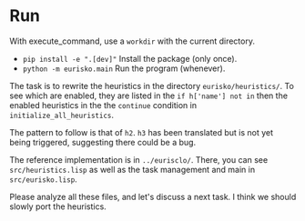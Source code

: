 # Run

With execute_command, use a `workdir` with the current directory.

- `pip install -e ".[dev]"`
  Install the package (only once).
- `python -m eurisko.main`
  Run the program (whenever).

The task is to rewrite the heuristics in the directory `eurisko/heuristics/`.
To see which are enabled, they are listed in the `if h['name'] not in` then the enabled heuristics in the the `continue` condition in `initialize_all_heuristics`.

The pattern to follow is that of `h2`. `h3` has been translated but is not yet being triggered, suggesting there could be a bug.

The reference implementation is in `../eurisclo/`. There, you can see `src/heuristics.lisp` as well as the task management and main in `src/eurisko.lisp`.

Please analyze all these files, and let's discuss a next task. I think we should slowly port the heuristics.
